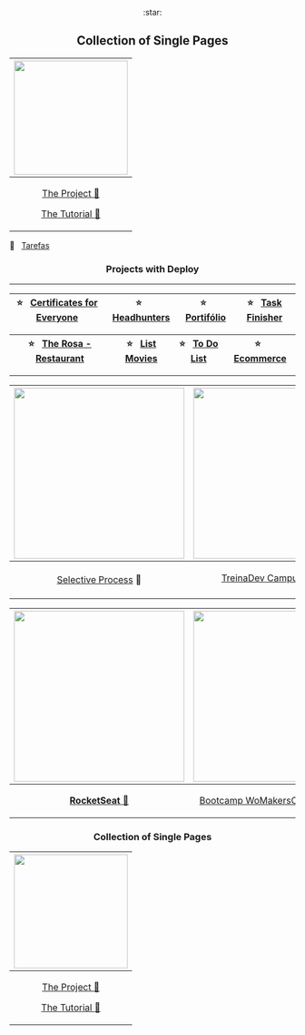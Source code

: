 <p align="center">
:star: <h2 align="center"> Collection of Single Pages</h2>
</p>

[<img src="https://user-images.githubusercontent.com/46378210/83564066-81815880-a4f2-11ea-952a-72eab362c9ee.PNG" width="200"/>](https://therosarestaurant.netlify.app/#hero) |
| ------- |
| [<p align="center">The Project :blue_book: <p>](https://github.com/Diana-ops/single-pages/tree/master/rosa) [<p align="center">The Tutorial :gem:<p>](  https://www.youtube.com/watch?v=FZQxPTV3cFk&t=36s)  |


:memo: &nbsp;  [Tarefas](https://trello.com/b/xr2LVen8/tasks) 

<h3 align="center">
Projects with Deploy
</h3>

<hr>

|:star: &nbsp; [Certificates for Everyone](https://certificates-for-everyone-womakerscode.netlify.app/) | :star: &nbsp; [Headhunters](https://headhuntersjobs.herokuapp.com/) | :star: &nbsp; [Portifólio](https://dianaregina.netlify.app/) | :star: &nbsp; [Task Finisher](https://test-rails-app-to-do.herokuapp.com/)
| :----: | :----: | :----: | :----: | 

:star: &nbsp; [The Rosa - Restaurant](https://therosarestaurant.netlify.app/#hero) | :star: &nbsp; [List Movies](https://list-movies.netlify.app/) | :star: &nbsp; [To Do List](https://to-do-list-simpsons.netlify.app/) | :star: &nbsp; [Ecommerce](https://ecommercexgb.netlify.app/) |
| :----: | :----: | :----: | :----: |

<hr>

|<img src="https://user-images.githubusercontent.com/46378210/75095204-53928c80-5571-11ea-9638-61e5a0d25f8c.png" width="300"/>|<img src="https://user-images.githubusercontent.com/46378210/78724750-7cde6080-7904-11ea-83b7-b373e0a3e965.png" width="300"/>|
|------|------|
|<p align="center">[Selective Process](https://github.com/reginadiana/projects-of-selective-process) :leaves:</p>|<p align="center">[TreinaDev CampusCode](https://github.com/reginadiana/treina-dev-turma-3) :eight_spoked_asterisk:</p>|

[<img  src="https://user-images.githubusercontent.com/46378210/74868705-69b40900-5335-11ea-98a6-7f1f3725423d.png"  width="300"/>](https://github.com/Diana-ops/rocketseatProjects/tree/master/maratonaDev3)| [<img src="https://user-images.githubusercontent.com/46378210/74677099-4dc63100-5196-11ea-86ff-10473a8f1553.png" width="300"/>](https://github.com/Diana-ops/rocketseatProjects/tree/master/oministackWeek10)|
| ----- |----- |
| <p align="center">[**RocketSeat** :bookmark:](https://github.com/reginadiana/rocketseat-projects) </p>| <p align="center"> [Bootcamp WoMakersCode - React :bookmark:](https://github.com/reginadiana/womakerscode-react) </p> |

<h3 align="center">
Collection of Single Pages
</h3>

[<img src="https://user-images.githubusercontent.com/46378210/83564066-81815880-a4f2-11ea-952a-72eab362c9ee.PNG" width="200"/>](https://therosarestaurant.netlify.app/#hero) |
| ------- |
| [<p align="center">The Project :blue_book: <p>](https://github.com/Diana-ops/single-pages/tree/master/rosa) [<p align="center">The Tutorial :gem:<p>](  https://www.youtube.com/watch?v=FZQxPTV3cFk&t=36s)  |

